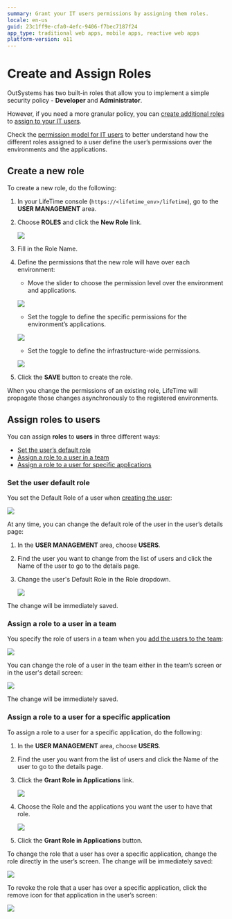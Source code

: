 ```yaml
---
summary: Grant your IT users permissions by assigning them roles.
locale: en-us
guid: 23c1ff9e-cfa0-4efc-9406-f7bec7187f24
app_type: traditional web apps, mobile apps, reactive web apps
platform-version: o11
---
```


# Create and Assign Roles

OutSystems has two built-in roles that allow you to implement a simple security policy - **Developer** and **Administrator**.

However, if you need a more granular policy, you can [create additional roles](#create-a-new-role) to [assign to your IT users](#assign-roles-to-users).

Check the [permission model for IT users](about-permission-levels.md) to better understand how the different roles assigned to a user define the user’s permissions over the environments and the applications.

## Create a new role

To create a new role, do the following:

1. In your LifeTime console (`https://<lifetime_env>/lifetime`), go to the **USER MANAGEMENT** area.

1. Choose **ROLES** and click the **New Role** link.  

    ![](images/roles-create-new-lt.png)

1. Fill in the Role Name.

1. Define the permissions that the new role will have over each environment:

    * Move the slider to choose the permission level over the environment and applications.

    ![](images/roles-permission-levels-lt.png)

    * Set the toggle to define the specific permissions for the environment’s applications.

    ![](images/roles-specific-permissions-lt.png)

    * Set the toggle to define the infrastructure-wide permissions.

    ![](images/roles-infra-wide-permissions-lt.png)

1. Click the **SAVE** button to create the role.

When you change the permissions of an existing role, LifeTime will propagate those changes asynchronously to the registered environments.

## Assign roles to users

You can assign **roles** to **users** in three different ways:

* [Set the user’s default role](#set-the-user-default-role)
* [Assign a role to a user in a team](#assign-a-role-to-a-user-in-a-team)
* [Assign a role to a user for specific applications](#assign-a-role-to-a-user-for-a-specific-application)

### Set the user default role

You set the Default Role of a user when [creating the user](create-an-it-user.md):

![](images/roles-create-user-lt.png)

At any time, you can change the default role of the user in the user’s details page:

1. In the **USER MANAGEMENT** area, choose **USERS**.

1. Find the user you want to change from the list of users and click the Name of the user to go to the details page.

1. Change the user's Default Role in the Role dropdown.  

    ![](images/roles-default-role-lt.png)

The change will be immediately saved.

### Assign a role to a user in a team

You specify the role of users in a team when you [add the users to the team](create-an-it-team.md#add-it-users-to-the-team):

![](images/roles-grant-in-team-lt.png)

You can change the role of a user in the team either in the team’s screen or in the user's detail screen:

![](images/roles-update-in-team-lt.png)

The change will be immediately saved.

### Assign a role to a user for a specific application

To assign a role to a user for a specific application, do the following:

1. In the **USER MANAGEMENT** area, choose **USERS**.

1. Find the user you want from the list of users and click the Name of the user to go to the details page.

1. Click the **Grant Role in Applications** link.  

    ![](images/roles-grant-in-app-link-lt.png)

1. Choose the Role and the applications you want the user to have that role.  

    ![](images/roles-grant-in-app-lt.png)

1. Click the **Grant Role in Applications** button.

To change the role that a user has over a specific application, change the role directly in the user’s screen. The change will be immediately saved:

![](images/roles-update-in-app-lt.png)

To revoke the role that a user has over a specific application, click the remove icon for that application in the user’s screen:

![](images/roles-revoke-in-app-lt.png)
